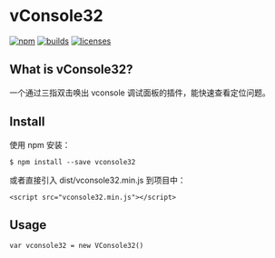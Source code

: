 # vConsole32

[![npm][npm]][npm-url]
[![builds][builds]][builds-url]
[![licenses][licenses]][licenses-url]

## What is vConsole32?

一个通过三指双击唤出 vconsole 调试面板的插件，能快速查看定位问题。

## Install

使用 npm 安装：
```
$ npm install --save vconsole32
```

或者直接引入 dist/vconsole32.min.js 到项目中：
```
<script src="vconsole32.min.js"></script>
```

## Usage

```
var vconsole32 = new VConsole32()
```

[npm]: https://img.shields.io/npm/v/vconsole32.svg
[npm-url]: https://npmjs.com/package/vconsole32

[builds]: https://api.travis-ci.org/Leechikit/vconsole32.svg?branch=master
[builds-url]: https://travis-ci.org/Leechikit/vconsole32

[licenses]: https://img.shields.io/npm/l/vconsole32.svg
[licenses-url]: https://www.npmjs.com/package/vconsole32

